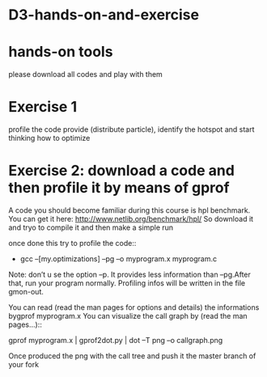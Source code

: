 D3-hands-on-and-exercise
=========================


hands-on tools 
=============================

please download all codes and play with them 


Exercise 1
============

profile the code provide (distribute particle), identify the hotspot and start thinking how to optimize





Exercise 2:  download a code and then profile it by means of gprof
===================================================================

A code you should become familiar during this course is hpl benchmark.
You can get it here:  http://www.netlib.org/benchmark/hpl/
So download it and tryo to compile it and then make a simple run 

once done this try to profile the code::

 - gcc –[my.optimizations] –pg –o myprogram.x myprogram.c

Note: don’t u se the option –p. It provides less information than –pg.After that, run your program normally. Profiling infos will be written in the file gmon-out. 
 
You can read (read the man pages for options and details) the informations bygprof myprogram.x
You can visualize the call graph by (read the man pages…)::

 gprof myprogram.x | gprof2dot.py | dot –T png –o callgraph.png 

Once produced the png with the call tree and push it the master branch of your fork 


